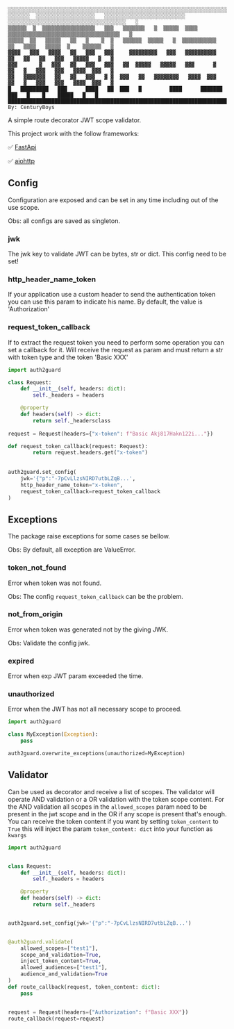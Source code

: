 ```
░░░░░░░░░░░░░░░░░░░░░░░░░░░░░░░░░░░░░░░░░░░░░░░░░░░░░░░░░░░░░░░░░░░░░░░░░░░░░░░░░░░░░░░░░░░░░░░░░░░░░░░░
░░░░░░░  ░░░░░░░░░░░░░░░░░░░   ░░░░░░░░░░░░░░░░░░░░░░░░░░     ░░░░░░░░░░░░░░░░░░░░░░░░░░░░░░░░░░░░░░   ░
▒▒▒▒▒▒  ▒  ▒▒▒▒▒▒▒▒▒▒▒▒▒▒▒▒▒   ▒▒▒   ▒▒▒▒▒▒▒   ▒  ▒▒▒▒▒  ▒▒▒▒   ▒▒▒▒▒▒▒▒▒▒▒▒▒▒▒▒▒▒▒▒▒▒▒▒▒▒▒▒▒▒▒▒▒▒▒▒   ▒
▒▒▒▒▒  ▒▒   ▒▒▒▒▒   ▒▒   ▒    ▒  ▒   ▒▒▒▒▒▒  ▒▒▒▒▒   ▒  ▒▒▒▒▒▒▒▒▒▒▒   ▒▒   ▒▒▒▒   ▒▒▒▒▒  ▒    ▒▒▒▒▒▒   ▒
▓▓▓▓   ▓▓▓   ▓▓▓▓   ▓▓   ▓▓▓   ▓▓▓     ▓▓▓▓▓▓▓▓▓   ▓▓▓   ▓▓▓▓▓▓▓▓▓▓   ▓▓   ▓▓   ▓▓   ▓▓▓   ▓▓▓▓▓   ▓   ▓
▓▓▓       ▓   ▓▓▓   ▓▓   ▓▓▓   ▓▓▓   ▓▓  ▓▓▓▓▓   ▓▓▓▓▓   ▓▓▓      ▓   ▓▓   ▓   ▓▓▓   ▓▓▓   ▓▓▓▓  ▓▓▓   ▓
▓▓   ▓▓▓▓▓▓▓   ▓▓   ▓▓   ▓▓▓   ▓ ▓  ▓▓▓   ▓▓   ▓▓▓▓▓▓▓▓   ▓▓▓▓  ▓▓▓   ▓▓   ▓   ▓▓▓   ▓▓▓   ▓▓▓▓  ▓▓▓   ▓
█   █████████   ███      ████   ██  ███   █         ████      ███████      ███   █    █    █████   █   █
████████████████████████████████████████████████████████████████████████████████████████████████████████
By: CenturyBoys
```

A simple route decorator JWT scope validator.

This project work with the follow frameworks:

✅ [FastApi](https://fastapi.tiangolo.com/)

✅ [aiohttp](https://docs.aiohttp.org/en/stable/)

## Config

Configuration are exposed and can be set in any time including out of the use scope.

Obs: all configs are saved as singleton.

### jwk

The jwk key to validate JWT can be bytes, str or dict. This config need to be set!

### http_header_name_token

If your application use a custom header to send the authentication token you can use this param to indicate his name. By default, the value is 'Authorization'

### request_token_callback

If to extract the request token you need to perform some operation you can set a callback for it. Will receive the request as param and must return a str with token type and the token 'Basic XXX'

```python
import auth2guard

class Request:
    def __init__(self, headers: dict):
        self._headers = headers

    @property
    def headers(self) -> dict:
        return self._headersclass
    
request = Request(headers={"x-token": f"Basic Akj817Hakn122i..."})

def request_token_callback(request: Request):
        return request.headers.get("x-token")
    
    
auth2guard.set_config(
    jwk='{"p":"-7pCvLlzsNIRD7utbLZqB...',
    http_header_name_token="x-token",
    request_token_callback=request_token_callback
)
```

## Exceptions

The package raise exceptions for some cases se bellow.

Obs: By default, all exception are ValueError.

### token_not_found
Error when token was not found. 

Obs: The config `request_token_callback` can be the problem.

### not_from_origin
Error when token was generated not by the giving JWK. 

Obs: Validate the config jwk.

### expired
Error when exp JWT param exceeded the time.

### unauthorized
Error when the JWT has not all necessary scope to proceed.

```python
import auth2guard

class MyException(Exception):
    pass

auth2guard.overwrite_exceptions(unauthorized=MyException)
```

## Validator

Can be used as decorator and receive a list of scopes. The validator will operate AND validation or a OR validation with the token scope content. For the AND validation all scopes in the `allowed_scopes` param need to be present in the jwt scope and in the OR if any scope is present that's enough. You can receive the token content if you want by setting `token_content` to `True` this will inject the param `token_content: dict` into your function as `kwargs`

```python
import auth2guard


class Request:
    def __init__(self, headers: dict):
        self._headers = headers

    @property
    def headers(self) -> dict:
        return self._headers


auth2guard.set_config(jwk='{"p":"-7pCvLlzsNIRD7utbLZqB...')


@auth2guard.validate(
    allowed_scopes=["test1"], 
    scope_and_validation=True, 
    inject_token_content=True,
    allowed_audiences=["test1"],
    audience_and_validation=True
)
def route_callback(request, token_content: dict):
    pass


request = Request(headers={"Authorization": f"Basic XXX"})
route_callback(request=request)
```